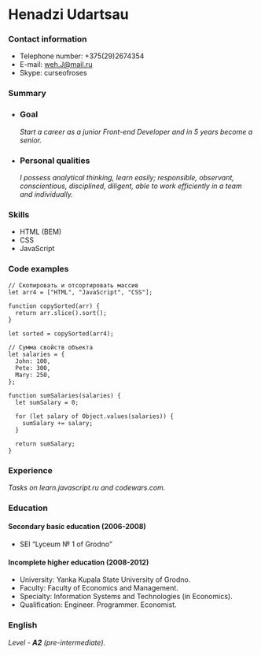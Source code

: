 # Henadzi Udartsau

### Contact information

- Telephone number: +375(29)2674354
- E-mail: weh.J@mail.ru
- Skype: curseofroses

### Summary

- ### Goal
  *Start a career as a junior Front-end Developer and in 5 years become a senior.*
- ### Personal qualities
  *I possess analytical thinking, learn easily; responsible, observant, conscientious, disciplined, diligent, able to work efficiently in a team and individually.*

### Skills

- HTML (BEM)
- CSS
- JavaScript

### Code examples

```
// Скопировать и отсортировать массив
let arr4 = ["HTML", "JavaScript", "CSS"];

function copySorted(arr) {
  return arr.slice().sort();
}

let sorted = copySorted(arr4);
```

```
// Сумма свойств объекта
let salaries = {
  John: 100,
  Pete: 300,
  Mary: 250,
};

function sumSalaries(salaries) {
  let sumSalary = 0;

  for (let salary of Object.values(salaries)) {
    sumSalary += salary;
  }

  return sumSalary;
}
```

### Experience

*Tasks on learn.javascript.ru and codewars.com.*

### Education

#### Secondary basic education (2006-2008)

- SEI “Lyceum № 1 of Grodno”

#### Incomplete higher education (2008-2012)

- University: Yanka Kupala State University of Grodno.
- Faculty: Faculty of Economics and Management.
- Specialty: Information Systems and Technologies (in Economics).
- Qualification: Engineer. Programmer. Economist.

### English

*Level - **A2** (pre-intermediate).*
